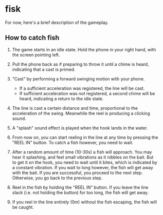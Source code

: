 # fisk

For now, here's a brief description of the gameplay.

## How to catch fish

1. The game starts in an idle state. Hold the phone in your right hand, with the screen pointing left.

2. Pull the phone back as if preparing to throw it until a chime is heard, indicating that a cast is primed.

3. "Cast" by performing a forward swinging motion with your phone.
   * If a sufficient acceleration was registered, the line will be cast.
   * If sufficient acceleration was *not* registered, a second chime will be heard, indicating a return to the idle state.

4. The line is cast a certain distance and time, proportional to the acceleration of the swing. Meanwhile the reel is producing a clicking sound.

5. A "splash" sound effect is played when the hook lands in the water.

6. From now on, you can start reeling in the line at any time by pressing the "REEL IN" button. To catch a fish however, you need to wait.

7. After a random amount of time (10-30s) a fish will approach. You may hear it splashing, and feel small vibrations as it nibbles on the bait. But to get it on the hook, you need to wait until it bites, which is indicated by a constant vibration. If you wait to long however, the fish will get away with the bait. If you are successful, you proceed to the next step. Otherwise, you go back to the previous step.

8. Reel in the fish by holding the "REEL IN" button. If you leave the line slack (i.e. not holding the button) for too long, the fish will get away.

9. If you reel in the line entirely (0m) without the fish escaping, the fish will be caught.